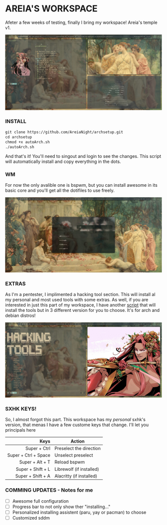 # AREIA'S WORKSPACE

Afeter a few weeks of testing, finally I bring my workspace! Areia's temple v1.

![ ](https://github.com/AreiaNight/archsetup/blob/main/screnshots/pic1.jpg?raw=true)

### INSTALL

```
git clone https://github.com/AreiaNight/archsetup.git
cd archsetup
chmod +x autoArch.sh 
./autoArch.sh

```
And that's it! You'll need to singout and login to see the changes. This script will automatically install and copy everything in the dots.

### WM

For now the only avalible one is bspwm, but you can install awesome in its basic core and you'll get all the dotifiles to use freely. 

![ ](https://github.com/AreiaNight/archsetup/blob/main/screnshots/rofi.jpg?raw=true)

### EXTRAS

As I'm a pentester, I implimented a hacking tool section. This will install al my personal and most used tools with some extras. As well, if you are interested in just this part of my workspace, I have another [script](https://github.com/AreiaNight/my_tools.git) that will install the tools but in 3 different version for you to choose. It's for arch and debian distros!

![ ](https://github.com/AreiaNight/archsetup/blob/main/screnshots/tools.jpg?raw=true)


### SXHK KEYS!

So, I almost forgot this part. This workspace has my *personal* sxhk's version, that menas I have a few custome keys that change. I'll let you principals here

| Keys | Action |
|-----:|---------------|
| Super + Ctrl | Preselect the direction |
| Super + Ctrl + Space | Unselect preselect |
| Super + Alt + T | Reload bspwm |
| Super + Shift + L | Librewolf (if installed) |
| Super + Shift + A | Alacritty (if installed) |




### COMMING UPDATES - Notes for me

- [ ] Awesome full configuration
- [ ] Progress bar to not only show ther "installing..."
- [ ] Personalized installing assistent (paru, yay or pacman) to choose 
- [ ] Customized sddm  